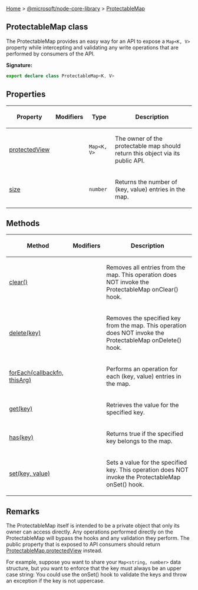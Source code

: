 [Home](./index) &gt; [@microsoft/node-core-library](./node-core-library.md) &gt; [ProtectableMap](./node-core-library.protectablemap.md)

## ProtectableMap class

The ProtectableMap provides an easy way for an API to expose a `Map<K, V>` property while intercepting and validating any write operations that are performed by consumers of the API.

<b>Signature:</b>

```typescript
export declare class ProtectableMap<K, V> 
```

## Properties

|  <p>Property</p> | <p>Modifiers</p> | <p>Type</p> | <p>Description</p> |
|  --- | --- | --- | --- |
|  <p>[protectedView](./node-core-library.protectablemap.protectedview.md)</p> |  | <p>`Map<K, V>`</p> | <p>The owner of the protectable map should return this object via its public API.</p> |
|  <p>[size](./node-core-library.protectablemap.size.md)</p> |  | <p>`number`</p> | <p>Returns the number of (key, value) entries in the map.</p> |

## Methods

|  <p>Method</p> | <p>Modifiers</p> | <p>Description</p> |
|  --- | --- | --- |
|  <p>[clear()](./node-core-library.protectablemap.clear.md)</p> |  | <p>Removes all entries from the map. This operation does NOT invoke the ProtectableMap onClear() hook.</p> |
|  <p>[delete(key)](./node-core-library.protectablemap.delete.md)</p> |  | <p>Removes the specified key from the map. This operation does NOT invoke the ProtectableMap onDelete() hook.</p> |
|  <p>[forEach(callbackfn, thisArg)](./node-core-library.protectablemap.foreach.md)</p> |  | <p>Performs an operation for each (key, value) entries in the map.</p> |
|  <p>[get(key)](./node-core-library.protectablemap.get.md)</p> |  | <p>Retrieves the value for the specified key.</p> |
|  <p>[has(key)](./node-core-library.protectablemap.has.md)</p> |  | <p>Returns true if the specified key belongs to the map.</p> |
|  <p>[set(key, value)](./node-core-library.protectablemap.set.md)</p> |  | <p>Sets a value for the specified key. This operation does NOT invoke the ProtectableMap onSet() hook.</p> |

## Remarks

The ProtectableMap itself is intended to be a private object that only its owner can access directly. Any operations performed directly on the ProtectableMap will bypass the hooks and any validation they perform. The public property that is exposed to API consumers should return [ProtectableMap.protectedView](./node-core-library.protectablemap.protectedview.md) instead.

For example, suppose you want to share your `Map<string, number>` data structure, but you want to enforce that the key must always be an upper case string: You could use the onSet() hook to validate the keys and throw an exception if the key is not uppercase.

